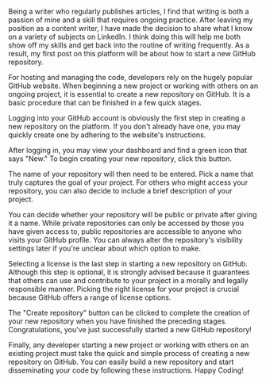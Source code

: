 Being a writer who regularly publishes articles, I find that writing is both a passion of mine and a skill that requires ongoing practice. After leaving my position as a content writer, I have made the decision to share what I know on a variety of subjects on LinkedIn. I think doing this will help me both show off my skills and get back into the routine of writing frequently. As a result, my first post on this platform will be about how to start a new GitHub repository.

For hosting and managing the code, developers rely on the hugely popular GitHub website. When beginning a new project or working with others on an ongoing project, it is essential to create a new repository on GitHub. It is a basic procedure that can be finished in a few quick stages.

Logging into your GitHub account is obviously the first step in creating a new repository on the platform. If you don't already have one, you may quickly create one by adhering to the website's instructions. 

After logging in, you may view your dashboard and find a green icon that says "New." To begin creating your new repository, click this button.

The name of your repository will then need to be entered. Pick a name that truly captures the goal of your project. For others who might access your repository, you can also decide to include a brief description of your project.

You can decide whether your repository will be public or private after giving it a name. While private repositories can only be accessed by those you have given access to, public repositories are accessible to anyone who visits your GitHub profile. You can always alter the repository's visibility settings later if you're unclear about which option to make.

Selecting a license is the last step in starting a new repository on GitHub. Although this step is optional, it is strongly advised because it guarantees that others can use and contribute to your project in a morally and legally responsible manner. Picking the right license for your project is crucial because GitHub offers a range of license options.

The "Create repository" button can be clicked to complete the creation of your new repository when you have finished the preceding stages. Congratulations, you've just successfully started a new GitHub repository!

Finally, any developer starting a new project or working with others on an existing project must take the quick and simple process of creating a new repository on GitHub. You can easily build a new repository and start disseminating your code by following these instructions. Happy Coding!
